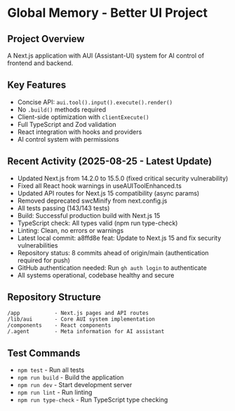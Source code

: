 # Global Memory - Better UI Project

## Project Overview
A Next.js application with AUI (Assistant-UI) system for AI control of frontend and backend.

## Key Features
- Concise API: `aui.tool().input().execute().render()`
- No `.build()` methods required
- Client-side optimization with `clientExecute()`
- Full TypeScript and Zod validation
- React integration with hooks and providers
- AI control system with permissions

## Recent Activity (2025-08-25 - Latest Update)
- Updated Next.js from 14.2.0 to 15.5.0 (fixed critical security vulnerability)
- Fixed all React hook warnings in useAUIToolEnhanced.ts
- Updated API routes for Next.js 15 compatibility (async params)
- Removed deprecated swcMinify from next.config.js
- All tests passing (143/143 tests)
- Build: Successful production build with Next.js 15
- TypeScript check: All types valid (npm run type-check)
- Linting: Clean, no errors or warnings
- Latest local commit: a8ffd8e feat: Update to Next.js 15 and fix security vulnerabilities
- Repository status: 8 commits ahead of origin/main (authentication required for push)
- GitHub authentication needed: Run `gh auth login` to authenticate
- All systems operational, codebase healthy and secure

## Repository Structure
```
/app           - Next.js pages and API routes
/lib/aui       - Core AUI system implementation
/components    - React components
/.agent        - Meta information for AI assistant
```

## Test Commands
- `npm test` - Run all tests
- `npm run build` - Build the application
- `npm run dev` - Start development server
- `npm run lint` - Run linting
- `npm run type-check` - Run TypeScript type checking